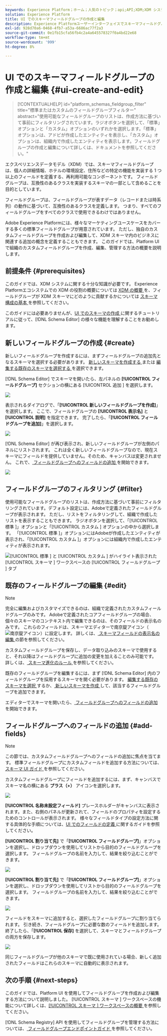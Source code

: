 ```yaml
---
keywords: Experience Platform；ホーム；人気のトピック；api;API;XDM;XDM システム；エクスペリエンスデータモデル；データモデル；ui；ワークスペース；フィールドグループ；フィールドグループ；
solution: Experience Platform
title: UI でのスキーマフィールドグループの作成と編集
description: Experience Platformユーザーインターフェイスでスキーマフィールドグループを作成および編集する方法について説明します。
exl-id: 928d70a6-0468-4fb7-a53a-6686ac77f2a3
source-git-commit: 0e1fb15cfa56fb4c2a4a645578327f0a4bd22e68
workflow-type: tm+mt
source-wordcount: '999'
ht-degree: 8%

---
```


# UI でのスキーマフィールドグループの作成と編集 {#ui-create-and-edit}

>[!CONTEXTUALHELP]
>id="platform_schemas_fieldgroup_filter"
>title="標準またはカスタムのフィールドグループフィルター"
>abstract="使用可能なフィールドグループのリストは、作成方法に基づいて事前にフィルタリングされています。ラジオボタンを選択して、「標準」オプションと「カスタム」オプションのいずれかを選択します。「標準」オプションは、アドビが作成したエンティティを表示し、「カスタム」オプションは、組織内で作成したエンティティを表示します。フィールドグループの作成と編集について詳しくは、ドキュメントを参照してください。"

エクスペリエンスデータモデル（XDM）では、スキーマフィールドグループは、個人の詳細情報、ホテルの環境設定、住所などの特定の機能を実装する 1 つ以上のフィールドを定義する、再利用可能なコンポーネントです。 フィールドグループは、互換性のあるクラスを実装するスキーマの一部として含めることを目的としています。

フィールドグループは、フィールドグループが表すデータ（レコードまたは時系列）の動作に基づいて、互換性のあるクラスを定義します。 つまり、すべてのフィールドグループをすべてのクラスで使用できるわけではありません。

Adobe Experience Platformには、様々なマーケティングユースケースをカバーする多くの標準フィールドグループが用意されています。 ただし、独自のカスタムフィールドグループを作成および編集して、XDM スキーマ内のビジネスに関連する追加の概念を定義することもできます。 このガイドでは、Platform UI で組織のカスタムフィールドグループを作成、編集、管理する方法の概要を説明します。

## 前提条件 {#prerequisites}

このガイドでは、XDM システムに関する十分な知識が必要です。 Experience Platformエコシステムでの XDM の役割の概要については [XDM の概要 ](../../home.md) を、フィールドグループが XDM スキーマにどのように貢献するかについては [ スキーマ構成の基本 ](../../schema/composition.md) を参照してください。

このガイドには必要ありませんが、[UI でのスキーマの作成 ](../../tutorials/create-schema-ui.md) に関するチュートリアルに従って、[!DNL Schema Editor] の様々な機能を理解することをお勧めします。

## 新しいフィールドグループの作成 {#create}

新しいフィールドグループを作成するには、まずフィールドグループの追加先となるスキーマを選択する必要があります。 [ 新しいスキーマを作成する ](./schemas.md#create) または [ 編集する既存のスキーマを選択する ](./schemas.md#edit) を選択できます。

[!DNL Schema Editor] でスキーマを開いたら、左パネルの **[!UICONTROL フィールドグループ]** セクションの横にある [!UICONTROL  追加 ] を選択します。

![](../../images/ui/resources/field-groups/add-field-group.png)

表示されるダイアログで、「**[!UICONTROL 新しいフィールドグループを作成]**」を選択します。 ここで、フィールドグループの **[!UICONTROL 表示名]** と **[!UICONTROL 説明]** を指定できます。 完了したら、「**[!UICONTROL フィールドグループを追加]**」を選択します。

![](../../images/ui/resources/field-groups/create-field-group.png)

[!DNL Schema Editor] が再び表示され、新しいフィールドグループが左側のパネルにリストされます。 これは全く新しいフィールドグループなので、現在スキーマにフィールドを提供していません。そのため、キャンバスは変更されません。 これで、[ フィールドグループへのフィールドの追加 ](#add-fields) を開始できます。

![](../../images/ui/resources/field-groups/field-group-added.png)

## フィールドグループのフィルタリング {#filter}

使用可能なフィールドグループのリストは、作成方法に基づいて事前にフィルタリングされています。デフォルト設定には、Adobeで定義されたフィールドグループが表示されます。 ただし、リストをフィルタリングして、組織で作成したリストを表示することもできます。 ラジオボタンを選択して、「[!UICONTROL  標準 ]」オプションと「[!UICONTROL  カスタム ] オプションの中から選択します。 「[!UICONTROL  標準 ]」オプションにはAdobeが作成したエンティティが表示され、「[!UICONTROL  カスタム ]」オプションには組織内で作成したエンティティが表示されます。

![[!UICONTROL  標準 ] と [!UICONTROL  カスタム ] がハイライト表示された [!UICONTROL  スキーマ ] ワークスペースの [!UICONTROL  フィールドグループ ] タブ ](../../images/ui/resources/field-groups/standard-and-custom-field-groups.png)

## 既存のフィールドグループの編集 {#edit}

>[!NOTE]
>
>完全に編集およびカスタマイズできるのは、組織で定義されたカスタムフィールドグループのみです。 Adobeで定義されたコアフィールドグループの場合、個々のスキーマのコンテキスト内で編集できるのは、そのフィールドの表示名のみです。 これらのフィールドは、スキーマエディターで南京錠アイコン（![ 南京錠アイコン](../../images/ui/explore/padlock-icon.png)）に設定します。 詳しくは、[ スキーマフィールドの表示名の編集 ](./schemas.md#display-names) の節を参照してください。
>
>カスタムフィールドグループを保存し、データ取り込みのスキーマで使用すると、それ以降はフィールドグループに追加の変更を加えることのみ可能です。 詳しくは、[ スキーマ進化のルール ](../../schema/composition.md#evolution) を参照してください。

既存のフィールドグループを編集するには、まず [!DNL Schema Editor] 内のフィールドグループを採用するスキーマを開く必要があります。 [ 編集する既存のスキーマを選択 ](./schemas.md#edit) するか、[ 新しいスキーマを作成 ](./schemas.md#create) して、該当するフィールドグループを追加できます。

エディターでスキーマを開いたら、[ フィールドグループへのフィールドの追加 ](#add-fields) を開始できます。

## フィールドグループへのフィールドの追加 {#add-fields}

>[!NOTE]
>
>この節では、カスタムフィールドグループへのフィールドの追加に焦点を当てます。 標準フィールドグループにカスタムフィールドを追加する方法については、[ スキーマ UI ガイド ](./schemas.md#custom-fields-for-standard-groups) を参照してください。

カスタムフィールドグループにフィールドを追加するには、まず、キャンバスでスキーマ名の横にある **プラス（+）** アイコンを選択します。

![](../../images/ui/resources/field-groups/add-field.png)

**[!UICONTROL 名称未設定フィールド]** プレースホルダーがキャンバスに表示されます。また、右側のパネルが更新されて、フィールドのプロパティを設定するためのコントロールが表示されます。 様々なフィールドタイプの設定方法に関する具体的な手順については、[UI でのフィールドの定義 ](../fields/overview.md#define) に関するガイドを参照してください。

**[!UICONTROL 割り当て先]** で「**[!UICONTROL フィールドグループ]**」オプションを選択し、ドロップダウンを使用してリストから目的のフィールドグループを選択します。 フィールドグループの名前を入力して、結果を絞り込むことができます。

![](../../images/ui/resources/field-groups/select-field-group.png)

**[!UICONTROL 割り当て先]** で「**[!UICONTROL フィールドグループ]**」オプションを選択し、ドロップダウンを使用してリストから目的のフィールドグループを選択します。 フィールドグループの名前を入力して、結果を絞り込むことができます。

![](../../images/ui/resources/field-groups/select-field-group.png)

フィールドをスキーマに追加すると、選択したフィールドグループに割り当てられます。 引き続き、フィールドグループに必要な数のフィールドを追加します。 終了したら、「**[!UICONTROL 保存]** を選択して、スキーマとフィールドグループの両方を保存します。

![](../../images/ui/resources/field-groups/complete-field-group.png)

同じフィールドグループが他のスキーマで既に使用されている場合、新しく追加されたフィールドはこれらのスキーマに自動的に表示されます。

## 次の手順 {#next-steps}

このガイドでは、Platform UI を使用してフィールドグループを作成および編集する方法について説明しました。 [!UICONTROL  スキーマ ] ワークスペースの機能について詳しくは、[[!UICONTROL  スキーマ ] ワークスペースの概要 ](../overview.md) を参照してください。

[!DNL Schema Registry] API を使用してフィールドグループを管理する方法については、[ フィールドグループエンドポイントガイド ](../../api/field-groups.md) を参照してください。
